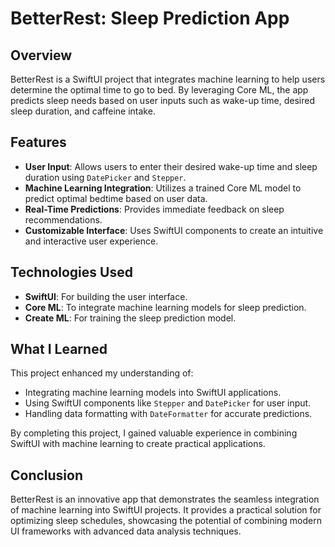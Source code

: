 # BetterRest: Sleep Prediction App

## Overview
BetterRest is a SwiftUI project that integrates machine learning to help users determine the optimal time to go to bed. By leveraging Core ML, the app predicts sleep needs based on user inputs such as wake-up time, desired sleep duration, and caffeine intake.

## Features
- **User Input**: Allows users to enter their desired wake-up time and sleep duration using `DatePicker` and `Stepper`.
- **Machine Learning Integration**: Utilizes a trained Core ML model to predict optimal bedtime based on user data.
- **Real-Time Predictions**: Provides immediate feedback on sleep recommendations.
- **Customizable Interface**: Uses SwiftUI components to create an intuitive and interactive user experience.

## Technologies Used
- **SwiftUI**: For building the user interface.
- **Core ML**: To integrate machine learning models for sleep prediction.
- **Create ML**: For training the sleep prediction model.

## What I Learned
This project enhanced my understanding of:
- Integrating machine learning models into SwiftUI applications.
- Using SwiftUI components like `Stepper` and `DatePicker` for user input.
- Handling data formatting with `DateFormatter` for accurate predictions.

By completing this project, I gained valuable experience in combining SwiftUI with machine learning to create practical applications.

## Conclusion
BetterRest is an innovative app that demonstrates the seamless integration of machine learning into SwiftUI projects. It provides a practical solution for optimizing sleep schedules, showcasing the potential of combining modern UI frameworks with advanced data analysis techniques.
